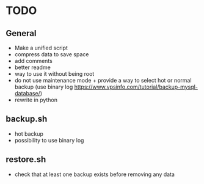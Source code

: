 # TODO
## General
- Make a unified script
- compress data to save space
- add comments
- better readme
- way to use it without being root
- do not use maintenance mode + provide a way to select hot or normal backup (use binary log https://www.vpsinfo.com/tutorial/backup-mysql-database/)
- rewrite in python

## backup.sh
- hot backup
- possibility to use binary log

## restore.sh
- check that at least one backup exists before removing any data
